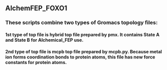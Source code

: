 ## AlchemFEP_FOXO1

### These scripts combine two types of Gromacs topology files:

#### 1st type of top file is hybrid top file prepared by pmx. It contains State A and State B for Alchemical_FEP use.

#### 2nd type of top file is mcpb top file prepared by mcpb.py. Because metal ion forms coordination bonds to protein atoms, this file has new force constants for protein atoms.
